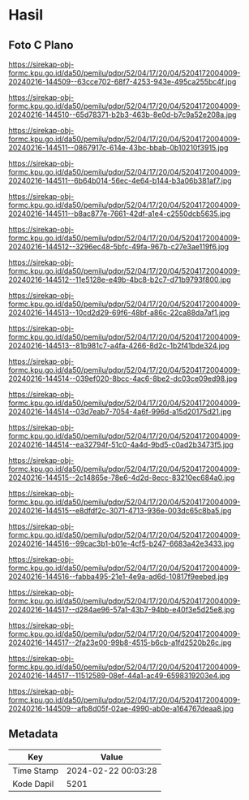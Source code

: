 # Hasil

## Foto C Plano

https://sirekap-obj-formc.kpu.go.id/da50/pemilu/pdpr/52/04/17/20/04/5204172004009-20240216-144509--63cce702-68f7-4253-943e-495ca255bc4f.jpg

https://sirekap-obj-formc.kpu.go.id/da50/pemilu/pdpr/52/04/17/20/04/5204172004009-20240216-144510--65d78371-b2b3-463b-8e0d-b7c9a52e208a.jpg

https://sirekap-obj-formc.kpu.go.id/da50/pemilu/pdpr/52/04/17/20/04/5204172004009-20240216-144511--0867917c-614e-43bc-bbab-0b10210f3915.jpg

https://sirekap-obj-formc.kpu.go.id/da50/pemilu/pdpr/52/04/17/20/04/5204172004009-20240216-144511--6b64b014-56ec-4e64-b144-b3a06b381af7.jpg

https://sirekap-obj-formc.kpu.go.id/da50/pemilu/pdpr/52/04/17/20/04/5204172004009-20240216-144511--b8ac877e-7661-42df-a1e4-c2550dcb5635.jpg

https://sirekap-obj-formc.kpu.go.id/da50/pemilu/pdpr/52/04/17/20/04/5204172004009-20240216-144512--3296ec48-5bfc-49fa-967b-c27e3ae119f6.jpg

https://sirekap-obj-formc.kpu.go.id/da50/pemilu/pdpr/52/04/17/20/04/5204172004009-20240216-144512--11e5128e-e49b-4bc8-b2c7-d71b9793f800.jpg

https://sirekap-obj-formc.kpu.go.id/da50/pemilu/pdpr/52/04/17/20/04/5204172004009-20240216-144513--10cd2d29-69f6-48bf-a86c-22ca88da7af1.jpg

https://sirekap-obj-formc.kpu.go.id/da50/pemilu/pdpr/52/04/17/20/04/5204172004009-20240216-144513--81b981c7-a4fa-4266-8d2c-1b2f41bde324.jpg

https://sirekap-obj-formc.kpu.go.id/da50/pemilu/pdpr/52/04/17/20/04/5204172004009-20240216-144514--039ef020-8bcc-4ac6-8be2-dc03ce09ed98.jpg

https://sirekap-obj-formc.kpu.go.id/da50/pemilu/pdpr/52/04/17/20/04/5204172004009-20240216-144514--03d7eab7-7054-4a6f-996d-a15d20175d21.jpg

https://sirekap-obj-formc.kpu.go.id/da50/pemilu/pdpr/52/04/17/20/04/5204172004009-20240216-144514--ea32794f-51c0-4a4d-9bd5-c0ad2b3473f5.jpg

https://sirekap-obj-formc.kpu.go.id/da50/pemilu/pdpr/52/04/17/20/04/5204172004009-20240216-144515--2c14865e-78e6-4d2d-8ecc-83210ec684a0.jpg

https://sirekap-obj-formc.kpu.go.id/da50/pemilu/pdpr/52/04/17/20/04/5204172004009-20240216-144515--e8dfdf2c-3071-4713-936e-003dc65c8ba5.jpg

https://sirekap-obj-formc.kpu.go.id/da50/pemilu/pdpr/52/04/17/20/04/5204172004009-20240216-144516--99cac3b1-b01e-4cf5-b247-6683a42e3433.jpg

https://sirekap-obj-formc.kpu.go.id/da50/pemilu/pdpr/52/04/17/20/04/5204172004009-20240216-144516--fabba495-21e1-4e9a-ad6d-10817f9eebed.jpg

https://sirekap-obj-formc.kpu.go.id/da50/pemilu/pdpr/52/04/17/20/04/5204172004009-20240216-144517--d284ae96-57a1-43b7-94bb-e40f3e5d25e8.jpg

https://sirekap-obj-formc.kpu.go.id/da50/pemilu/pdpr/52/04/17/20/04/5204172004009-20240216-144517--2fa23e00-99b8-4515-b6cb-a1fd2520b26c.jpg

https://sirekap-obj-formc.kpu.go.id/da50/pemilu/pdpr/52/04/17/20/04/5204172004009-20240216-144517--11512589-08ef-44a1-ac49-6598319203e4.jpg

https://sirekap-obj-formc.kpu.go.id/da50/pemilu/pdpr/52/04/17/20/04/5204172004009-20240216-144509--afb8d05f-02ae-4990-ab0e-a164767deaa8.jpg


## Metadata

| Key        | Value               |
| ---------- | ------------------- |
| Time Stamp | 2024-02-22 00:03:28 |
| Kode Dapil | 5201                |



